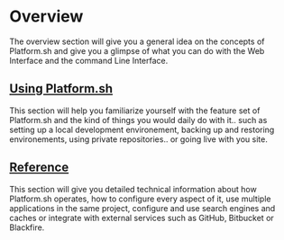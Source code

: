 # Overview

The overview section will give you a general idea on the concepts of Platform.sh
and give you a glimpse of what you can do with the Web Interface and the 
command Line Interface.

## [Using Platform.sh](/using/)

This section will help you familiarize yourself with the feature set of Platform.sh
and the kind of things you would daily do with it.. such as setting up a local
development environement, backing up and restoring environements, using private
repositories.. or going live with you site.

## [Reference](/reference/)

This section will give you detailed technical information about how Platform.sh
operates, how to configure every aspect of it, use multiple applications in the 
same project, configure and use search engines and caches or integrate with external
services such as GitHub, Bitbucket or Blackfire.
